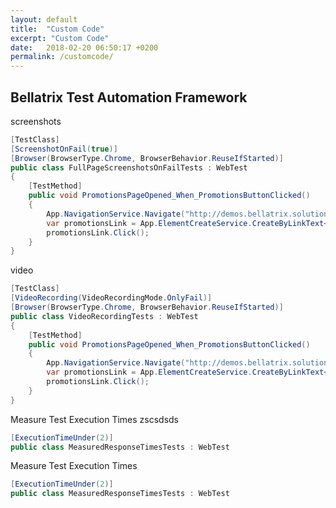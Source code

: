 ```yaml
---
layout: default
title:  "Custom Code"
excerpt: "Custom Code"
date:   2018-02-20 06:50:17 +0200
permalink: /customcode/
---
```

Bellatrix Test Automation Framework 
---------------------------------------------------------


screenshots
```csharp
[TestClass]
[ScreenshotOnFail(true)]
[Browser(BrowserType.Chrome, BrowserBehavior.ReuseIfStarted)]
public class FullPageScreenshotsOnFailTests : WebTest
{
    [TestMethod]
    public void PromotionsPageOpened_When_PromotionsButtonClicked()
    {
        App.NavigationService.Navigate("http://demos.bellatrix.solutions/");
        var promotionsLink = App.ElementCreateService.CreateByLinkText<Anchor>("Promotions");
        promotionsLink.Click();
    }
}
 ```

video
```csharp
[TestClass]
[VideoRecording(VideoRecordingMode.OnlyFail)]
[Browser(BrowserType.Chrome, BrowserBehavior.ReuseIfStarted)]
public class VideoRecordingTests : WebTest
{
    [TestMethod]
    public void PromotionsPageOpened_When_PromotionsButtonClicked()
    {
        App.NavigationService.Navigate("http://demos.bellatrix.solutions/");
        var promotionsLink = App.ElementCreateService.CreateByLinkText<Anchor>("Promotions");
        promotionsLink.Click();
    }
}
 ```

Measure Test Execution Times zscsdsds
```csharp
[ExecutionTimeUnder(2)]
public class MeasuredResponseTimesTests : WebTest
 ```

 Measure Test Execution Times
```csharp
[ExecutionTimeUnder(2)]
public class MeasuredResponseTimesTests : WebTest
 ```